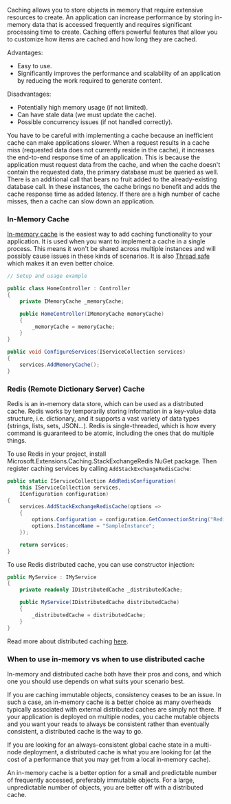 Caching allows you to store objects in memory that require extensive resources to create. An application can increase performance by storing in-memory data that is accessed frequently and requires significant processing time to create. Caching offers powerful features that allow you to customize how items are cached and how long they are cached.

Advantages:

* Easy to use.
* Significantly improves the performance and scalability of an application by reducing the work required to generate content.

Disadvantages:

* Potentially high memory usage (if not limited).
* Can have stale data (we must update the cache).
* Possible concurrency issues (if not handled correctly).

You have to be careful with implementing a cache because an inefficient cache can make applications slower. When a request results in a cache miss (requested data does not currently reside in the cache), it increases the end-to-end response time of an application. This is because the application must request data from the cache, and when the cache doesn't contain the requested data, the primary database must be queried as well. There is an additional call that bears no fruit added to the already-existing database call. In these instances, the cache brings no benefit and adds the cache response time as added latency. If there are a high number of cache misses, then a cache can slow down an application.

### In-Memory Cache

[In-memory cache](https://docs.microsoft.com/en-us/aspnet/core/performance/caching/response?view=aspnetcore-5.0) is the easiest way to add caching functionality to your application. It is used when you want to implement a cache in a single process. This means it won't be shared across multiple instances and will possibly cause issues in these kinds of scenarios. It is also [Thread safe](https://docs.microsoft.com/en-us/dotnet/api/system.runtime.caching.memorycache?view=dotnet-plat-ext-5.0#thread-safety) which makes it an even better choice.

```c#
// Setup and usage example

public class HomeController : Controller
{
    private IMemoryCache _memoryCache;

    public HomeController(IMemoryCache memoryCache)
    {
        _memoryCache = memoryCache;
    }
}

public void ConfigureServices(IServiceCollection services)
{
    services.AddMemoryCache();
}
```

### Redis (Remote Dictionary Server) Cache

Redis is an in-memory data store, which can be used as a distributed cache. Redis works by temporarily storing information in a key-value data structure, i.e. dictionary, and it supports a vast variety of data types (strings, lists, sets, JSON...). Redis is single-threaded, which is how every command is guaranteed to be atomic, including the ones that do multiple things. 

To use Redis in your project, install Microsoft.Extensions.Caching.StackExchangeRedis NuGet package. Then register caching services by calling ``AddStackExchangeRedisCache``:

```c#
public static IServiceCollection AddRedisConfiguration(
    this IServiceCollection services,
    IConfiguration configuration)
{
    services.AddStackExchangeRedisCache(options =>
    {
        options.Configuration = configuration.GetConnectionString("RedisCS");
     	options.InstanceName = "SampleInstance";
    });

    return services;
}
```

To use Redis distributed cache, you can use constructor injection:

```c#
public MyService : IMyService
{
    private readonly IDistributedCache _distributedCache;

    public MyService(IDistributedCache distributedCache)
    {
	    _distributedCache = distributedCache;
    }
}
```

Read more about distributed caching [here](https://learn.microsoft.com/en-us/aspnet/core/performance/caching/distributed?view=aspnetcore-6.0).

### When to use in-memory vs when to use distributed cache

In-memory and distributed cache both have their pros and cons, and which one you should use depends on what suits your scenario best.

If you are caching immutable objects, consistency ceases to be an issue. In such a case, an in-memory cache is a better choice as many overheads typically associated with external distributed caches are simply not there. If your application is deployed on multiple nodes, you cache mutable objects and you want your reads to always be consistent rather than eventually consistent, a distributed cache is the way to go.

If you are looking for an always-consistent global cache state in a multi-node deployment, a distributed cache is what you are looking for (at the cost of a performance that you may get from a local in-memory cache).

An in-memory cache is a better option for a small and predictable number of frequently accessed, preferably immutable objects. For a large, unpredictable number of objects, you are better off with a distributed cache.
